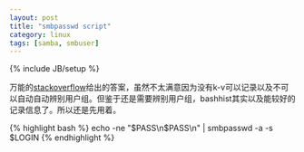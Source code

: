 ```yaml
---
layout: post
title: "smbpasswd script"
category: linux
tags: [samba, smbuser]
---
```

{% include JB/setup %}

万能的[stackoverflow](http://stackoverflow.com/questions/12009/piping-password-to-smbpasswd)给出的答案，虽然不太满意因为没有k-v可以记录以及不可以自动自动辨别用户组。但鉴于还是需要辨别用户组，bashhist其实以及能较好的记录信息了。所以还是先用着。

{% highlight bash %}
echo -ne "$PASS\n$PASS\n" | smbpasswd -a -s $LOGIN
{% endhighlight %}
